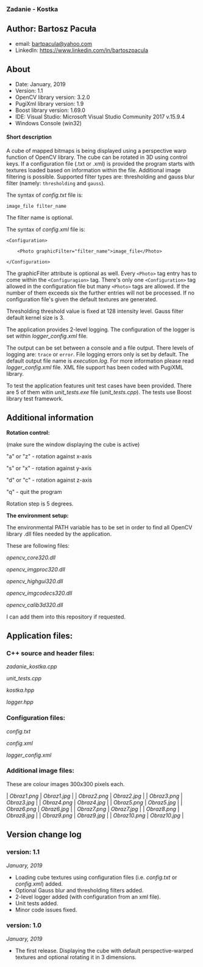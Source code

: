 ### Zadanie - Kostka
## Author: Bartosz Pacuła 
* email: [bartpacula@yahoo.com](mailto:bartpacula@yahoo.com)
* LinkedIn: <https://www.linkedin.com/in/bartoszpacula>
## About
* Date: January, 2019 
* Version: 1.1
* OpenCV library version: 3.2.0
* PugiXml library version: 1.9 
* Boost library version: 1.69.0
* IDE: Visual Studio: Microsoft Visual Studio Community 2017 v.15.9.4
* Windows Console (win32)

#### Short description
A cube of mapped bitmaps is being displayed using a perspective warp function of OpenCV library. The cube can be rotated in 3D using control keys.
If a configuration file (.txt or .xml) is provided the program starts with textures loaded based on information within the file. Additional image filtering is possible. Supported filter types are: thresholding and gauss blur filter (namely: `thresholding` and `gauss`).

The syntax of *config.txt* file is:
    
    image_file filter_name

The filter name is optional.

The syntax of *config.xml* file is:

    <Configuration>
     
		<Photo graphicFilter="filter_name">image_file</Photo>
		
	</Configuration>

The graphicFilter attribute is optional as well. Every `<Photo>` tag entry has to come within the `<Configuragion>` tag. There's only one `<Configuration>` tag allowed in the configuration file but many `<Photo>` tags are allowed. If the number of them exceeds six the further entries will not be processed. If no configuration file's given the default textures are generated.


Thresholding threshold value is fixed at 128 intensity level. Gauss filter default kernel size is 3.

The application provides 2-level logging. The configuration of the logger is set within *logger_config.xml* file.

The output can be set between a console and a file output. There levels of logging are: `trace` or `error`. File logging errors only is set by default. The default output file name is *execution.log*. For more information please read *logger_config.xml* file. XML file support has been coded with PugiXML library.

To test the application features unit test cases have been provided. There are 5 of them witin *unit_tests.exe* file (*unit_tests.cpp*). The tests use Boost library test framework.

## Additional information

**Rotation control:**

(make sure the window displaying the cube is active)

"a" or "z" - rotation against x-axis

"s" or "x" - rotation against y-axis

"d" or "c" - rotation against z-axis

"q" - quit the program

Rotation step is 5 degrees.

**The environment setup:**

The environmental PATH variable has to be set in order to find all OpenCV library .dll files needed by the application.

These are following files:

*opencv_core320.dll*

*opencv_imgproc320.dll*

*opencv_highgui320.dll*

*opencv_imgcodecs320.dll*

*opencv_calib3d320.dll*

I can add them into this repository if requested.

## Application files:

### C++ source and header files:

*zadanie_kostka.cpp*

*unit_tests.cpp*

*kostka.hpp*

*logger.hpp*

### Configuration files:

*config.txt*

*config.xml*

*logger_config.xml*

### Additional image files:

These are colour images 300x300 pixels each. 

  |  *Obraz1.png*  |  *Obraz1.jpg*  |
  |  *Obraz2.png*  |  *Obraz2.jpg*  |
  |  *Obraz3.png*  |  *Obraz3.jpg*  |
  |  *Obraz4.png*  |  *Obraz4.jpg*  |
  |  *Obraz5.png*  |  *Obraz5.jpg*  |
  |  *Obraz6.png*  |  *Obraz6.jpg*  |
  |  *Obraz7.png*  |  *Obraz7.jpg*  |
  |  *Obraz8.png*  |  *Obraz8.jpg*  |
  |  *Obraz9.png*  |  *Obraz9.jpg*  |
  |  *Obraz10.png* |  *Obraz10.jpg* |

## Version change log

### version: 1.1

*January, 2019*

* Loading cube textures using configuration files (i.e. *config.txt* or *config.xml*) added.
* Optional Gauss blur and thresholding filters added.
* 2-level logger added (with configuration from an xml file).
* Unit tests added.
* Minor code issues fixed.

### version: 1.0

*January, 2019*

* The first release. Displaying the cube with default perspective-warped textures and optional rotating it in 3 dimensions.
